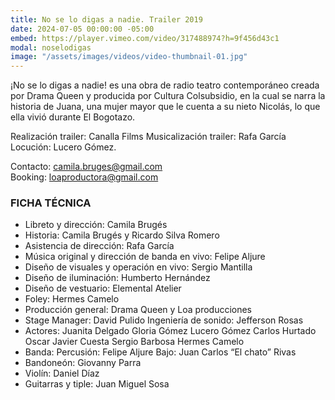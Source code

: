 ```yaml
---
title: No se lo digas a nadie. Trailer 2019
date: 2024-07-05 00:00:00 -05:00
embed: https://player.vimeo.com/video/317488974?h=9f456d43c1
modal: noselodigas
image: "/assets/images/videos/video-thumbnail-01.jpg"
---
```

¡No se lo digas a nadie! es una obra de radio teatro contemporáneo creada por Drama Queen y producida por Cultura Colsubsidio, en la cual  se narra la historia de Juana, una mujer mayor que le cuenta a su nieto Nicolás, lo que ella vivió durante El Bogotazo.  

Realización trailer: Canalla Films Musicalización trailer: Rafa García Locución: Lucero Gómez.

Contacto: [camila.bruges@gmail.com](mailto:camila.bruges@gmail.com)<br>
Booking: [loaproductora@gmail.com](mailto:loaproductora@gmail.com)

### FICHA TÉCNICA

- Libreto y dirección: Camila Brugés 
- Historia: Camila Brugés y Ricardo Silva Romero 
- Asistencia de dirección: Rafa García 
- Música original y dirección de banda en vivo: Felipe Aljure 
- Diseño de visuales y operación en vivo: Sergio Mantilla 
- Diseño de iluminación: Humberto Hernández 
- Diseño de vestuario: Elemental Atelier 
- Foley: Hermes Camelo 
- Producción general: Drama Queen y Loa producciones 
- Stage Manager: David Pulido Ingeniería de sonido: Jefferson Rosas   
- Actores: Juanita Delgado Gloria Gómez Lucero Gómez Carlos Hurtado Oscar Javier Cuesta Sergio Barbosa Hermes Camelo   
- Banda: Percusión: Felipe Aljure Bajo: Juan Carlos “El chato” Rivas
- Bandoneón: Giovanny Parra 
- Violín: Daniel Díaz 
- Guitarras y tiple: Juan Miguel Sosa